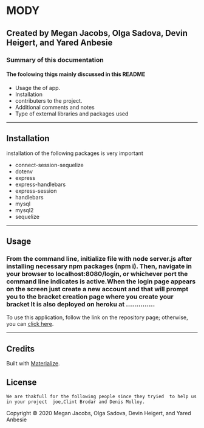 # MODY

## Created by Megan Jacobs, Olga Sadova, Devin Heigert, and Yared Anbesie

### Summary of this documentation

#### The foolowing thigs mainly discussed in this README
* Usage the of app. 
* Installation
* contributers to the project.
* Additional comments and notes
* Type of external libraries and packages used
---

## Installation
installation of the following packages is very important
* connect-session-sequelize
* dotenv
* express 
* express-handlebars
* express-session
* handlebars
* mysql
* mysql2
* sequelize
 ---

## Usage 

### From the command line, initialize file with node server.js after installing necessary npm packages (npm i). Then, navigate in your browser to localhost:8080/login, or whichever port the command line indicates is active.When the login page appears on the screen just create a new account and that will prompt you to the bracket creation page where you create your bracket It is also deployed on heroku at ..............
To use this application, follow the link on the repository page; otherwise, you can [click here]().

---



## Credits

Built with [Materialize](https://materializecss.com/).

## License


```
We are thakfull for the following people since they tryied  to help us in your project  joe,Clint Brodar and Denis Molloy.
```

Copyright © 2020 Megan Jacobs, Olga Sadova, Devin Heigert, and Yared Anbesie


